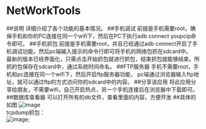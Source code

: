 # NetWorkTools
##说明
  详细介绍了各个功能的基本情况。
##手机调试
  前提是手机需要root，确保手机和你的PC连接在同一个wifi下，然后在PC下执行adb connect youpcip命令即可。
##手机抓包
  前提是手机需要root，并且已经通过adb connect开启了手机调试功能，然后pc端输入提示的命令行即可将手机的网络包抓在sdcard中。    
  最新的版本已经界面化，只需点击开始抓包就进行抓包，结束抓包就能够结束。所抓的包保存在sdcard中，通过系统时间命名。
##FTP服务器
  手机不需要root，手机和pc连接在同一个wifi下，然后开启ftp服务器功能，
  pc端通过浏览器输入ftp地址，就可以通过ftp的方式访问你的sdcard中的内容。
##分享该应用
  将此应用分享给朋友，不需要wifi，自己开启热点，另一个手机连接后在浏览器中下载即可。
##数据库查看器
  可以打开所有的db文件，查看里面的内容，方便开发
##具体的如图
  ![image](https://github.com/gpfduoduo/NetWorkTools/blob/master/device-2015-08-18-194940.png "示例图")    
  tcpdump抓包：   
  ![image](https://github.com/gpfduoduo/NetWorkTools/blob/master/device-2015-09-05-172040.png "抓包示意图");
  

